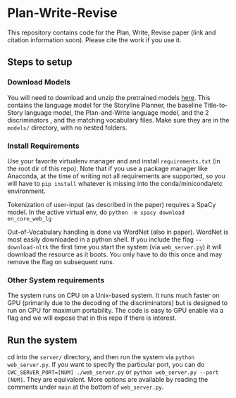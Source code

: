 # Plan-Write-Revise

This repository contains code for the Plan, Write, Revise paper (link and citation information soon). 
Please cite the work if you use it.

## Steps to setup

### Download Models
You will need to download and unzip the pretrained models 
[here](https://drive.google.com/drive/folders/19D2uRIaISghKSybiQiVs7uOXxYtAKCMR?usp=sharing). This
contains the language model for the Storyline Planner, the baseline Title-to-Story language model,
the Plan-and-Write language model, and the 2 discriminators , and the matching vocabulary files.
Make sure they are in the `models/` directory, with no nested folders.

### Install Requirements
Use your favorite virtualenv manager and and install `requirements.txt` (in the root dir of this repo).
Note that if you use a package manager like Anaconda, at the time of writing not all requirements
are supported, so you will have to `pip install` whatever is missing into the conda/miniconda/etc 
environment.

Tokenization of user-input (as described in the paper) requires a SpaCy model. 
In the active virtual env, do `python -m spacy download en_core_web_lg`

Out-of-Vocabulary handling is done via WordNet (also in paper). WordNet is most easily downloaded in 
a python shell. If you include the flag `--download-nltk` the first time you start 
the system (via `web_server.py`) it will download the resource as it boots. You only have to do this once
and may remove the flag on subsequent runs. 

### Other System requirements
The system runs on CPU on a Unix-based system. It runs much faster on GPU 
(primarily due to the decoding of the discriminators) but is
designed to run on CPU for maximum portability. The code is easy to GPU enable via a flag and 
we will expose that in this repo if there is interest.

## Run the system
cd into the `server/` directory, and then run the system via `python web_server.py`. If you want to 
specify the particular port, you can do `CWC_SERVER_PORT=[NUM] ./web_server.py` or 
`python web_server.py --port [NUM]`. They are equivalent. More options are available by reading the 
comments under `main` at the bottom of `web_server.py`.